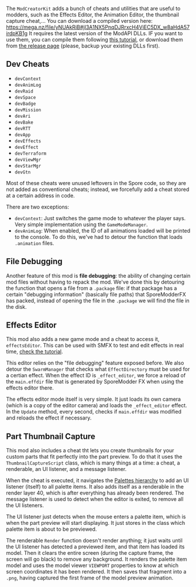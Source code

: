 The `ModCreatorKit` adds a bunch of cheats and utilities that are useful to modders, such as the Effects Editor, the Animation Editor, the thumbnail capture cheat,...
You can download a compiled version here: https://mega.nz/file/yNUAkRiB#jI3A1NX5PnqDJRrxcH4ViEC5DX_w8aHdA57irdpKB1g
It requires the latest version of the ModAPI DLLs. IF you want to use them, you can compile them following [this tutorial](https://emd4600.github.io/Spore-ModAPI/_dev_d_l_ls.html), or download them from [the release page](https://github.com/emd4600/Spore-ModAPI/releases) (please, backup your existing DLLs first).

## Dev Cheats

 - `devContext`
 - `devAnimLog`
 - `devRaid`
 - `devSpace`
 - `devBadge`
 - `devMission`
 - `devAri`
 - `devBake`
 - `devRTT`
 - `devApp`
 - `devEffects`
 - `devEffect`
 - `devTerraform`
 - `devViewMgr`
 - `devStarMgr`
 - `devGtn`
 
Most of these cheats were unused leftovers in the Spore code, so they are not
added as conventional cheats; instead, we forcefully add a cheat stored at
a certain address in code.

There are two exceptions:
 - `devContext`: Just switches the game mode to whatever the player says. 
 Very simple implementation using the `GameModeManager`.
 - `devAnimLog`: When enabled, the ID of all animations loaded will be printed
 to the console. To do this, we've had to detour the function that loads
 `.animation` files.
 
## File Debugging

Another feature of this mod is **file debugging**: the ability of changing certain mod files without having to repack
the mod. We've done this by detouring the function that opens a file from a `.package` file: if that package has a certain
"debugging information" (basically file paths) that SporeModderFX has packed, instead of opening the file in the `.package` we will
find the file in the disk.
 
## Effects Editor

This mod also adds a new game mode and a cheat to access it, `effectsEditor`. This can be used with SMFX to test and edit effects 
in real time, [check the tutorial](https://github.com/emd4600/SporeModder-FX/wiki/Effects-Editor).

This editor relies on the "file debugging" feature exposed before. We also detour the `SwarmManager` that checks what `EffectDirectory` must
be used for a certian effect. When the effect ID is `_effect_editor`, we force a reload of the `main.effdir` file that is generated by
SporeModder FX when using the effects editor there.

The effects editor mode itself is very simple. It just loads its own camera (which is a copy of the editor camera) and loads the `_effect_editor`
effect. In the `Update` method, every second, checks if `main.effdir` was modified and reloads the effect if necessary.

## Part Thumbnail Capture

This mod also includes a cheat tht lets you create thumbnails for your custom parts that fit perfectly into the part preview. To do that it uses
the `ThumbnailCaptureScript` class, which is many things at a time: a cheat, a renderable, an UI listener, and a message listener.

When the cheat is executed, it navigates the [Palettes hierarchy](http://davoonline.com/sporemodder/emd4600/SporeModAPI/namespace_palettes.html) to
add an UI listener (itself) to all palette items. It also adds itself as a renderable in the render layer 40, which is after everything has already been rendered.
The message listener is used to detect when the editor is exited, to remove all the UI listeners.

The UI listener just detects when the mouse enters a palette item, which is when the part preview will start displaying. It just stores in the class
which palette item is about to be previewed.

The renderable `Render` function doesn't render anything; it just waits until the UI listener has detected a previewed item, and that item has loaded its model.
Then it clears the entire screen (during the capture frame, the screen will go black) to remove any background. It renders the palette item model and uses the 
model viewer `VIEWPORT` properties to know at which screen coordinates it has been rendered. It then saves that fragment into a `.png`, having captured the first
frame of the model preview animation.
